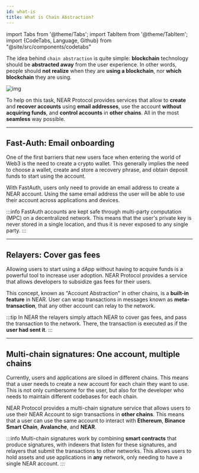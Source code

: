 ```yaml
---
id: what-is
title: What is Chain Abstraction?
---
```


import Tabs from '@theme/Tabs';
import TabItem from '@theme/TabItem';
import {CodeTabs, Language, Github} from "@site/src/components/codetabs"

The idea behind `chain abstraction` is quite simple: **blockchain** technology should be **abstracted away** from the user experience. In other words, people should **not realize** when they are **using a blockchain**, nor **which blockchain** they are using.

![img](/docs/assets/welcome-pages/chain-abstraction-landing.png)

To help on this task, NEAR Protocol provides services that allow to **create** and **recover accounts** using **email addresses**, use the account **without acquiring funds**, and **control accounts** in **other chains**. All in the most **seamless** way possible.

---

## Fast-Auth: Email onboarding

One of the first barriers that new users face when entering the world of Web3 is the need to create a crypto wallet. This generally implies the need to choose a wallet, create and store a recovery phrase, and obtain deposit funds to start using the account.

With FastAuth, users only need to provide an email address to create a NEAR account. Using the same email address the user will be able to use their account across applications and devices.

:::info
FastAuth accounts are kept safe through multi-party computation (MPC) on a decentralized network. This means that the user's private key is never stored in a single location, and thus it is never exposed to any single party.
:::

<hr subclass="subsection" />

## Relayers: Cover gas fees

Allowing users to start using a dApp without having to acquire funds is a powerful tool to increase user adoption. NEAR Protocol provides a service that allows developers to subsidize gas fees for their users.

This concept, known as "Account Abstraction" in other chains, is a **built-in feature** in NEAR. User can wrap transactions in messages known as **meta-transaction**, that any other account can relay to the network.

:::tip
In NEAR the relayers simply attach NEAR to cover gas fees, and pass the transaction to the network. There, the transaction is executed as if the **user had sent it**.
:::

<hr subclass="subsection" />

## Multi-chain signatures: One account, multiple chains

Currently, users and applications are siloed in different chains. This means that a user needs to create a new account for each chain they want to use. This is not only cumbersome for the user, but also for the developer who needs to maintain different codebases for each chain.

NEAR Protocol provides a multi-chain signature service that allows users to use their NEAR Account to sign transactions in **other chains**. This means that a user can use the same account to interact with **Ethereum**, **Binance Smart Chain**, **Avalanche**, and **NEAR**.

:::info
Multi-chain signatures work by combining **smart contracts** that produce signatures, with indexers that listen for these signatures, and relayers that submit the transactions to other networks. This allows users to hold assets and use applications in **any** network, only needing to have a single NEAR account.
:::
